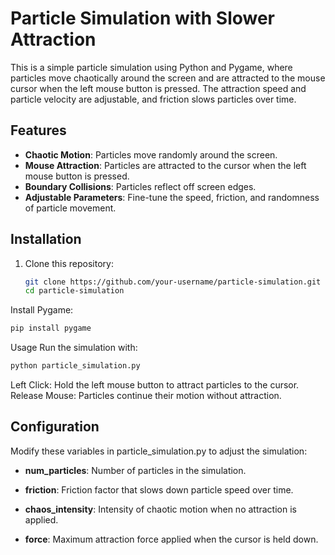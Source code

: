 # Particle Simulation with Slower Attraction

This is a simple particle simulation using Python and Pygame, where particles move chaotically around the screen and are attracted to the mouse cursor when the left mouse button is pressed. The attraction speed and particle velocity are adjustable, and friction slows particles over time.

## Features

- **Chaotic Motion**: Particles move randomly around the screen.
- **Mouse Attraction**: Particles are attracted to the cursor when the left mouse button is pressed.
- **Boundary Collisions**: Particles reflect off screen edges.
- **Adjustable Parameters**: Fine-tune the speed, friction, and randomness of particle movement.

## Installation

1. Clone this repository:
   ```bash
   git clone https://github.com/your-username/particle-simulation.git
   cd particle-simulation
    ```
Install Pygame:
 ```bash
pip install pygame
 ```
Usage
Run the simulation with:

 ```bash
python particle_simulation.py
 ```
Left Click: Hold the left mouse button to attract particles to the cursor.
Release Mouse: Particles continue their motion without attraction.

## Configuration

Modify these variables in particle_simulation.py to adjust the simulation:

- **num_particles**: Number of particles in the simulation.

- **friction**: Friction factor that slows down particle speed over time.

- **chaos_intensity**: Intensity of chaotic motion when no attraction is applied.

- **force**: Maximum attraction force applied when the cursor is held down.
